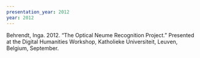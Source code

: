 ```yaml
---
presentation_year: 2012
year: 2012
---
```


Behrendt, Inga. 2012. “The Optical Neume Recognition Project.” Presented at the Digital Humanities Workshop, Katholieke Universiteit, Leuven, Belgium, September.